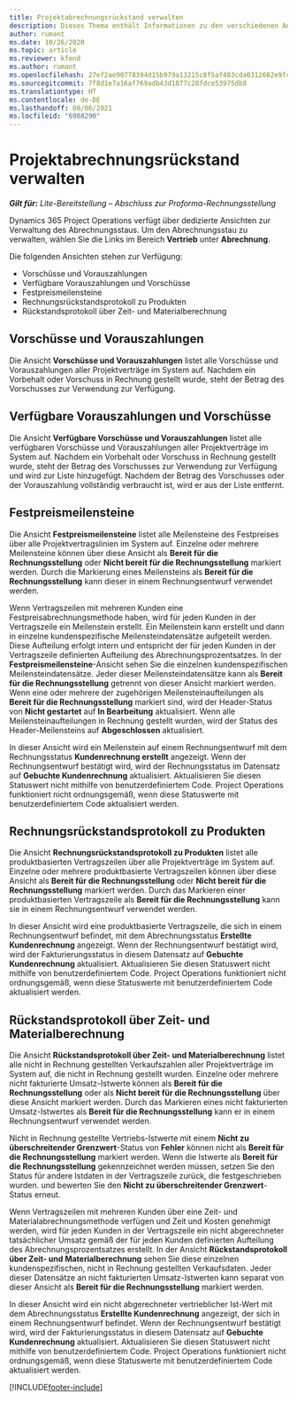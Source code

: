 ```yaml
---
title: Projektabrechnungsrückstand verwalten
description: Dieses Thema enthält Informationen zu den verschiedenen Ansichten, die beim Verwalten des Abrechnungsstaus für Projekte verwendet werden können.
author: rumant
ms.date: 10/26/2020
ms.topic: article
ms.reviewer: kfend
ms.author: rumant
ms.openlocfilehash: 27ef2ae90778394d15b979a13215c8f5af483cda0312682e9fc7256b8282b999
ms.sourcegitcommit: 7f8d1e7a16af769adb43d1877c28fdce53975db8
ms.translationtype: HT
ms.contentlocale: de-DE
ms.lasthandoff: 08/06/2021
ms.locfileid: "6988290"
---
```

# <a name="manage-project-billing-backlog"></a>Projektabrechnungsrückstand verwalten 

_**Gilt für:** Lite-Bereitstellung – Abschluss zur Proforma-Rechnungsstellung_

Dynamics 365 Project Operations verfügt über dedizierte Ansichten zur Verwaltung des Abrechnungsstaus. Um den Abrechnungsstau zu verwalten, wählen Sie die Links im Bereich **Vertrieb** unter **Abrechnung**. 

Die folgenden Ansichten stehen zur Verfügung:

- Vorschüsse und Vorauszahlungen
- Verfügbare Vorauszahlungen und Vorschüsse
- Festpreismeilensteine
- Rechnungsrückstandsprotokoll zu Produkten
- Rückstandsprotokoll über Zeit- und Materialberechnung

## <a name="retainers-and-advances"></a>Vorschüsse und Vorauszahlungen

Die Ansicht **Vorschüsse und Vorauszahlungen** listet alle Vorschüsse und Vorauszahlungen aller Projektverträge im System auf. Nachdem ein Vorbehalt oder Vorschuss in Rechnung gestellt wurde, steht der Betrag des Vorschusses zur Verwendung zur Verfügung.

## <a name="available-retainers-and-advances"></a>Verfügbare Vorauszahlungen und Vorschüsse

Die Ansicht **Verfügbare Vorschüsse und Vorauszahlungen** listet alle verfügbaren Vorschüsse und Vorauszahlungen aller Projektverträge im System auf. Nachdem ein Vorbehalt oder Vorschuss in Rechnung gestellt wurde, steht der Betrag des Vorschusses zur Verwendung zur Verfügung und wird zur Liste hinzugefügt. Nachdem der Betrag des Vorschusses oder der Vorauszahlung vollständig verbraucht ist, wird er aus der Liste entfernt.

## <a name="fixed-price-milestones"></a>Festpreismeilensteine

Die Ansicht **Festpreismeilensteine** listet alle Meilensteine des Festpreises über alle Projektvertragslinien im System auf. Einzelne oder mehrere Meilensteine können über diese Ansicht als **Bereit für die Rechnungsstellung** oder **Nicht bereit für die Rechnungsstellung** markiert werden. Durch die Markierung eines Meilensteins als **Bereit für die Rechnungsstellung** kann dieser in einem Rechnungsentwurf verwendet werden.

Wenn Vertragszeilen mit mehreren Kunden eine Festpreisabrechnungsmethode haben, wird für jeden Kunden in der Vertragszeile ein Meilenstein erstellt. Ein Meilenstein kann erstellt und dann in einzelne kundenspezifische Meilensteindatensätze aufgeteilt werden. Diese Aufteilung erfolgt intern und entspricht der für jeden Kunden in der Vertragszeile definierten Aufteilung des Abrechnungsprozentsatzes. In der **Festpreismeilensteine**-Ansicht sehen Sie die einzelnen kundenspezifischen Meilensteindatensätze. Jeder dieser Meilensteindatensätze kann als **Bereit für die Rechnungsstellung** getrennt von dieser Ansicht markiert werden. Wenn eine oder mehrere der zugehörigen Meilensteinaufteilungen als **Bereit für die Rechnungsstellung** markiert sind, wird der Header-Status von **Nicht gestartet** auf **In Bearbeitung** aktualisiert. Wenn alle Meilensteinaufteilungen in Rechnung gestellt wurden, wird der Status des Header-Meilensteins auf **Abgeschlossen** aktualisiert.

In dieser Ansicht wird ein Meilenstein auf einem Rechnungsentwurf mit dem Rechnungsstatus **Kundenrechnung erstellt** angezeigt. Wenn der Rechnungsentwurf bestätigt wird, wird der Rechnungsstatus im Datensatz auf **Gebuchte Kundenrechnung** aktualisiert. Aktualisieren Sie diesen Statuswert nicht mithilfe von benutzerdefiniertem Code. Project Operations funktioniert nicht ordnungsgemäß, wenn diese Statuswerte mit benutzerdefiniertem Code aktualisiert werden.

## <a name="product-billing-backlog"></a>Rechnungsrückstandsprotokoll zu Produkten

Die Ansicht **Rechnungsrückstandsprotokoll zu Produkten** listet alle produktbasierten Vertragszeilen über alle Projektverträge im System auf. Einzelne oder mehrere produktbasierte Vertragszeilen können über diese Ansicht als **Bereit für die Rechnungsstellung** oder **Nicht bereit für die Rechnungsstellung** markiert werden. Durch das Markieren einer produktbasierten Vertragszeile als **Bereit für die Rechnungsstellung** kann sie in einem Rechnungsentwurf verwendet werden.

In dieser Ansicht wird eine produktbasierte Vertragszeile, die sich in einem Rechnungsentwurf befindet, mit dem Abrechnungsstatus **Erstellte Kundenrechnung** angezeigt. Wenn der Rechnungsentwurf bestätigt wird, wird der Fakturierungsstatus in diesem Datensatz auf **Gebuchte Kundenrechnung** aktualisiert. Aktualisieren Sie diesen Statuswert nicht mithilfe von benutzerdefiniertem Code. Project Operations funktioniert nicht ordnungsgemäß, wenn diese Statuswerte mit benutzerdefiniertem Code aktualisiert werden.

## <a name="time-and-material-billing-backlog"></a>Rückstandsprotokoll über Zeit- und Materialberechnung

Die Ansicht **Rückstandsprotokoll über Zeit- und Materialberechnung** listet alle nicht in Rechnung gestellten Verkaufszahlen aller Projektverträge im System auf, die nicht in Rechnung gestellt wurden. Einzelne oder mehrere nicht fakturierte Umsatz-Istwerte können als **Bereit für die Rechnungsstellung** oder als **Nicht bereit für die Rechnungsstellung** über diese Ansicht markiert werden. Durch das Markieren eines nicht fakturierten Umsatz-Istwertes als **Bereit für die Rechnungsstellung** kann er in einem Rechnungsentwurf verwendet werden.

Nicht in Rechnung gestellte Vertriebs-Istwerte mit einem **Nicht zu überschreitender Grenzwert**-Status von **Fehler** können nicht als **Bereit für die Rechnungsstellung** markiert werden. Wenn die Istwerte als **Bereit für die Rechnungsstellung** gekennzeichnet werden müssen, setzen Sie den Status für andere Istdaten in der Vertragszeile zurück, die festgeschrieben wurden. und bewerten Sie den **Nicht zu überschreitender Grenzwert**-Status erneut.

Wenn Vertragszeilen mit mehreren Kunden über eine Zeit- und Materialabrechnungsmethode verfügen und Zeit und Kosten genehmigt werden, wird für jeden Kunden in der Vertragszeile ein nicht abgerechneter tatsächlicher Umsatz gemäß der für jeden Kunden definierten Aufteilung des Abrechnungsprozentsatzes erstellt. In der Ansicht **Rückstandsprotokoll über Zeit- und Materialberechnung** sehen Sie diese einzelnen kundenspezifischen, nicht in Rechnung gestellten Verkaufsdaten. Jeder dieser Datensätze an nicht fakturierten Umsatz-Istwerten kann separat von dieser Ansicht als **Bereit für die Rechnungsstellung** markiert werden.

In dieser Ansicht wird ein nicht abgerechneter vertrieblicher Ist-Wert mit dem Abrechnungsstatus **Erstellte Kundenrechnung** angezeigt, der sich in einem Rechnungsentwurf befindet. Wenn der Rechnungsentwurf bestätigt wird, wird der Fakturierungsstatus in diesem Datensatz auf **Gebuchte Kundenrechnung** aktualisiert. Aktualisieren Sie diesen Statuswert nicht mithilfe von benutzerdefiniertem Code. Project Operations funktioniert nicht ordnungsgemäß, wenn diese Statuswerte mit benutzerdefiniertem Code aktualisiert werden.


[!INCLUDE[footer-include](../../includes/footer-banner.md)]
